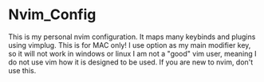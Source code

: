 # Nvim_Config
This is my personal nvim configuration. It maps many keybinds and plugins using vimplug.
This is for MAC only! I use option as my main modifier key, so it will not work in windows or linux
I am not a "good" vim user, meaning I do not use vim how it is designed to be used. If you are new to nvim, don't use this.
